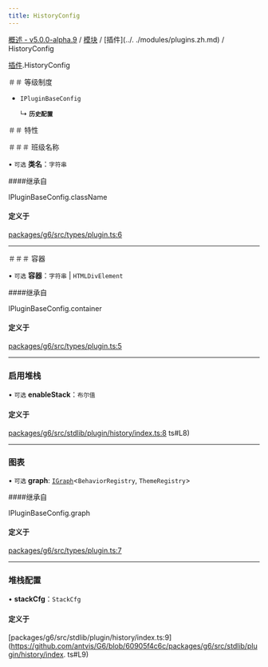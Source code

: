 ```yaml
---
title: HistoryConfig
---
```


[概述 - v5.0.0-alpha.9](../../README.zh.md) / [模块](../../modules.zh.md) / [插件](../. ./modules/plugins.zh.md) / HistoryConfig 

 [插件](../../modules/plugins.zh.md).HistoryConfig 

 ＃＃ 等级制度 

 - `IPluginBaseConfig` 

   ↳ **`历史配置`** 

 ＃＃ 特性 

 ＃＃＃ 班级名称 

 • `可选` **类名**：`字符串` 

 ####继承自 

 IPluginBaseConfig.className 

 #### 定义于 

 [packages/g6/src/types/plugin.ts:6](https://github.com/antvis/G6/blob/60905f4c6c/packages/g6/src/types/plugin.ts#L6) 

 ___ 

 ＃＃＃ 容器 

 • `可选` **容器**：`字符串` \| `HTMLDivElement` 

 ####继承自 

 IPluginBaseConfig.container 

 #### 定义于 

 [packages/g6/src/types/plugin.ts:5](https://github.com/antvis/G6/blob/60905f4c6c/packages/g6/src/types/plugin.ts#L5) 

 ___ 

 ### 启用堆栈 

 • `可选` **enableStack**：`布尔值` 

 #### 定义于 

 [packages/g6/src/stdlib/plugin/history/index.ts:8](https://github.com/antvis/G6/blob/60905f4c6c/packages/g6/src/stdlib/plugin/history/index.ts) ts#L8) 

 ___ 

 ### 图表 

 • `可选` **graph**: [`IGraph`](../graph/IGraph.zh.md)<`BehaviorRegistry`, `ThemeRegistry`\> 

 ####继承自 

 IPluginBaseConfig.graph 

 #### 定义于 

 [packages/g6/src/types/plugin.ts:7](https://github.com/antvis/G6/blob/60905f4c6c/packages/g6/src/types/plugin.ts#L7) 

 ___ 

 ### 堆栈配置 

 • **stackCfg**：`StackCfg` 

 #### 定义于 

 [packages/g6/src/stdlib/plugin/history/index.ts:9](https://github.com/antvis/G6/blob/60905f4c6c/packages/g6/src/stdlib/plugin/history/index. ts#L9)